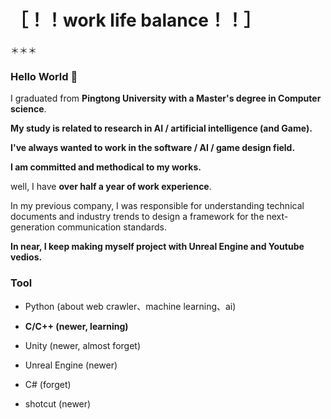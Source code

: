 # ［！！work life balance！！］

＊＊＊

### Hello World 👋
I graduated from **Pingtong University with a Master's degree in Computer science**.

**My study is related to research in AI / artificial intelligence (and Game).**

**I've always wanted to work in the software / AI / game design field.**

**I am committed and methodical to my works.**

well, I have **over half a year of work experience**.

In my previous company, I was responsible for understanding technical documents 
and industry trends to design a framework for the next-generation communication standards.

**In near, I keep making myself project with Unreal Engine and Youtube vedios.**


### Tool 
+ Python (about web crawler、machine learning、ai)
+ **C/C++ (newer, learning)**
+ Unity (newer, almost forget)
+ Unreal Engine (newer)
+ C# (forget)

+ shotcut (newer)
<!--
**Li732375/Li732375** is a ✨ _special_ ✨ repository because its `README.md` (this file) appears on your GitHub profile.

Here are some ideas to get you started:

- 🔭 I’m currently working on ...
- 🌱 I’m currently learning ...
- 👯 I’m looking to collaborate on ...
- 🤔 I’m looking for help with ...
- 💬 Ask me about ...
- 📫 How to reach me: ...
- 😄 Pronouns: ...
- ⚡ Fun fact: ...
-->
